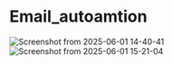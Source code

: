 # Email_autoamtion



































![Screenshot from 2025-06-01 14-40-41](https://github.com/user-attachments/assets/cc98a326-6cde-46e9-9f55-fde2bdc9b4b2)
![Screenshot from 2025-06-01 15-21-04](https://github.com/user-attachments/assets/6420d602-2580-4bfa-adc1-19d59e822a50)
